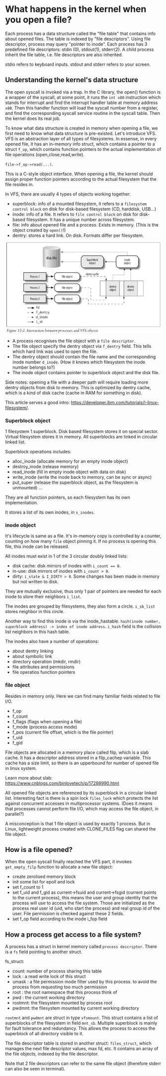 # What happens in the kernel when you open a file?

Each process has a data structure called the "file table" that contains info about opened files. The table is indexed by "file descriptors". Using file descriptor, process may query "pointer to inode". Each process has 3 predefined file descriptors: stdin (0), stdout(1), stderr(2). A child process inherit the file table, i.e. file descriptors are also inherited.

stdio refers to keyboard inputs. stdout and stderr refers to your screen.

## Understanding the kernel's data structure 

The open syscall is invoked via a trap. In the C library, the open() function is a wrapper of the syscall, at some point, it runs the `int x80` instruction which stands for interrupt and find the interrupt handler table at memory address `x80`. Then this handler function will load the syscall number from a register, and find the corresponding syscall service routine in the syscall table. Then the kernel does its real job.

To know what data structure is created in memory when opening a file, we first need to know what data structure is pre-existed. Let's introduce VFS. VFS is an abstraction layer of all types of filesystems. In essense, in every opened file, it has an in-memory info struct, which contains a pointer to a struct `f_op`, which contains function pointers to the actual implementation of file operations (open,close,read,write).

`file->f_op->read(...)`.

This is a C-style object interface. When opening a file, the kernel should assign proper function pointers according to the actual filesystem that the file resides in.

In VFS, there are usually 4 types of objects working together:
- superblock: info of a mounted filesystem, it refers to a `filesystem control block` on disk for disk-based filesystem (CD, harddisk, USB...)
- inode: info of a file. It refers to `file control block` on disk for disk-based filesystem. It has a unique number across filesystem.
- file: info about opened file and a process. Exists in memory. (This is the object created by `open()`!)
- dentry: stores a hard link. On disk. Formats differ per filesystem.

![VFS Data Structures](./vfs_data_structure.png "VFS Data Structures")

- A process recognises the file object with a `file descriptor`.
- The file object specify the dentry object via `f_dentry` field. This tells which hard link was used to open the file.
- The dentry object should contain the file name and the corresponding inode number `d_inode`. (How it knows which filesystem the inode number belongs to?)
- The inode object contains pointer to superblock object and the disk file.

Side notes: opening a file with a deeper path will require loading more dentry objects from disk to memory. This is optimized by dentry cache, which is a kind of disk cache (cache in RAM for something in disk).

This article serves a good intro: https://developer.ibm.com/tutorials/l-linux-filesystem/.


### Superblock object

1 filesystem 1 superblock. Disk based filesystem stores it on special sector. Virtual filesystem stores it in memory. All superblocks are linked in circular linked list.

Superblock operations includes:
- alloc_inode (allocate memory for an empty inode object)
- destroy_inode (release memory)
- read_inode (fill in empty inode object with data on disk)
- write_inode (write the inode back to memory, can be sync or async)
- put_super (release the superblock object, as the filesystem is unmounted)
...

They are all function pointers, so each filesystem has its own implementation.

It stores a list of its own inodes, in `s_inodes`.

### inode object

It's lifecycle is same as a file. It's in-memory copy is controlled by a counter, counting on how many `file` object pinning it. If no process is opening this file, this inode can be released.

All inodes must exist in 1 of the 3 circular doubly linked lists:
- disk cache: disk mirrors of inodes with `i_count == 0`.
- in-use: disk mirrors of inodes with `i_count > 0`.
- dirty: `i_state & I_DIRTY > 0`. Some changes has been made in memory but not written to disk.

They are mutually exclusive, thus only 1 pair of pointers are needed for each inode to store their neighbors `i_list`.

The inodes are grouped by filesystems, they also form a circle. `i_sb_list` stores neighbor in this circle.

Another way to find this inode is via the inode_hastable. `hash(inode number, superblock address) -> index of inode address`. `i_hash` field is the collision list neighbors in this hash table.

The inodes also have a number of operations:
- about dentry linking
- about symbolic link
- directory operation (mkdir, rmdir)
- file attributes and permissions
- file operatios function pointers

### file object

Resides in memory only. Here we can find many familiar fields related to file I/O.
- f_op
- f_count
- f_flags (flags when opening a file)
- f_mode (process access mode)
- f_pos (current file offset, which is the file pointer)
- f_uid
- f_gid

File objects are allocated in a memory place called filp, which is a slab cache. It has a descriptor address stored in a filp_cachep variable. This cache has a size limit, so there is an upperbound for number of opened file in linux system.

Learn more about slab: https://www.cnblogs.com/binlovetech/p/17288990.html

All opened file objects are referenced by its superblock in a circular linked list. Interesting fact is there is a spin lock `files_lock` which protects the list against concurrent accesses in multiprocessor systems. (Does it means that processes cannot perform file I/O, which may access the file object, in parallel?)

A misconception is that 1 file object is used by exactly 1 process. But in Linux, lightweight process created with CLONE_FILES flag can shared the file object.

## How is a file opened?

When the open syscall finally reached the VFS part, it invokes `get_empty_filp` function to allocate a new file object:

- create zerolised memory block 
- init some list for epoll and lock
- set f_count to 1 
- set f_uid and f_gid as current->fsuid and current->fsgid (current points to the current process), this means the user and group identity that the process will use to access the file system. Those are initialized as the process real user id (uid, who start the process) and real group id of the user. File permission is checked against these 2 fields.
- set f_op field according to the inode i_fop field


## How a process get access to a file system?

A process has a struct in kernel memory called `process descriptor`. There is a `fs` field pointing to another struct.

fs_struct:
- count: number of process sharing this table
- lock : a read write lock of this struct
- umask : a file permission mode filter used by this process. to avoid the process from requesting too much permission
- root : the root namespace that this process think of
- pwd  : the current working directory
- rootmnt: the filesystem mounted by process root
- pwdmnt: the filesystem mounted by current working directory

`rootmnt` and `pwdmnt` are struct in type `vfsmount`. This struct contains a list of superblocks of the filesystem in field `mnt_sb`. Multiple superblock is mainly for fault tolerance and redundancy. This allows the process to access the superblock of all directory visible to it.

The file descriptor table is stored in another struct: `files_struct`, which manages the next file descriptor values, max fd, etc. It contains an array of the file objects, indexed by the file descriptor.

Note that 2 file descriptors can refer to the same file object (therefore stderr can also be seen in terminal).